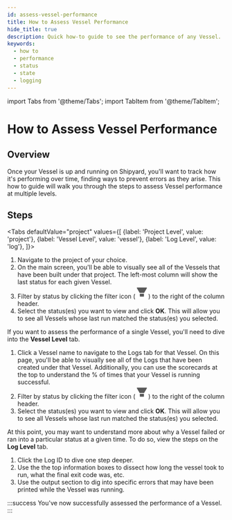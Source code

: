 ```yaml
---
id: assess-vessel-performance
title: How to Assess Vessel Performance
hide_title: true
description: Quick how-to guide to see the performance of any Vessel.
keywords:
  - how to
  - performance
  - status
  - state
  - logging
---
```


import Tabs from '@theme/Tabs';
import TabItem from '@theme/TabItem';

# How to Assess Vessel Performance

## Overview

Once your Vessel is up and running on Shipyard, you'll want to track how it's performing over time, finding ways to prevent errors as they arise. This how to guide will walk you through the steps to assess Vessel performance at multiple levels.

## Steps

<Tabs
defaultValue="project"
values={[
{label: 'Project Level', value: 'project'},
{label: 'Vessel Level', value: 'vessel'},
{label: 'Log Level', value: 'log'},
]}>
<TabItem value="project">

1. Navigate to the project of your choice.
2. On the main screen, you'll be able to visually see all of the Vessels that have been built under that project. The left-most column will show the last status for each given Vessel.
3. Filter by status by clicking the filter icon (![Filter Icon](../../.gitbook/assets/filter-icon.png)) to the right of the column header.
4. Select the status\(es\) you want to view and click **OK**. This will allow you to see all Vessels whose last run matched the status\(es\) you selected.

If you want to assess the performance of a single Vessel, you'll need to dive into the **Vessel Level** tab.
</TabItem>
<TabItem value="vessel">

1. Click a Vessel name to navigate to the Logs tab for that Vessel. On this page, you'll be able to visually see all of the Logs that have been created under that Vessel. Additionally, you can use the scorecards at the top to understand the % of times that your Vessel is running successful.
2. Filter by status by clicking the filter icon (![Filter Icon](../../.gitbook/assets/filter-icon.png)) to the right of the column header.
3. Select the status\(es\) you want to view and click **OK**. This will allow you to see all Vessels whose last run matched the status\(es\) you selected.

At this point, you may want to understand more about why a Vessel failed or ran into a particular status at a given time. To do so, view the steps on the **Log Level** tab.
</TabItem>
<TabItem value='log'>

1. Click the Log ID to dive one step deeper.
2. Use the the top information boxes to dissect how long the vessel took to run, what the final exit code was, etc.
3. Use the output section to dig into specific errors that may have been printed while the Vessel was running.

</TabItem>
</Tabs>

:::success
You've now successfully assessed the performance of a Vessel.
:::
